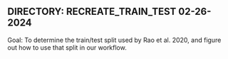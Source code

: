 
DIRECTORY: RECREATE_TRAIN_TEST
02-26-2024
---

Goal: To determine the train/test split used by Rao et al. 2020, and figure out how to use that split in our workflow.

